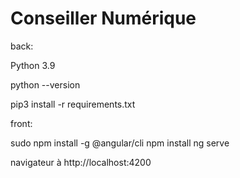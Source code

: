 # Conseiller Numérique

back:

Python 3.9

python --version

pip3 install -r requirements.txt

front:

sudo npm install -g @angular/cli
npm install
ng serve

navigateur à http://localhost:4200
